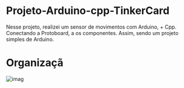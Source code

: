 # Projeto-Arduino-cpp-TinkerCard
 
  Nesse projeto, realizei um sensor de movimentos com Arduino, + Cpp. Conectando a Protoboard, a os componentes. Assim, sendo um projeto simples de Arduino.

# Organizaçã
  
![imag](https://github.com/user-attachments/assets/a318b6ee-bb10-40b8-add4-95fb8471fec1)
